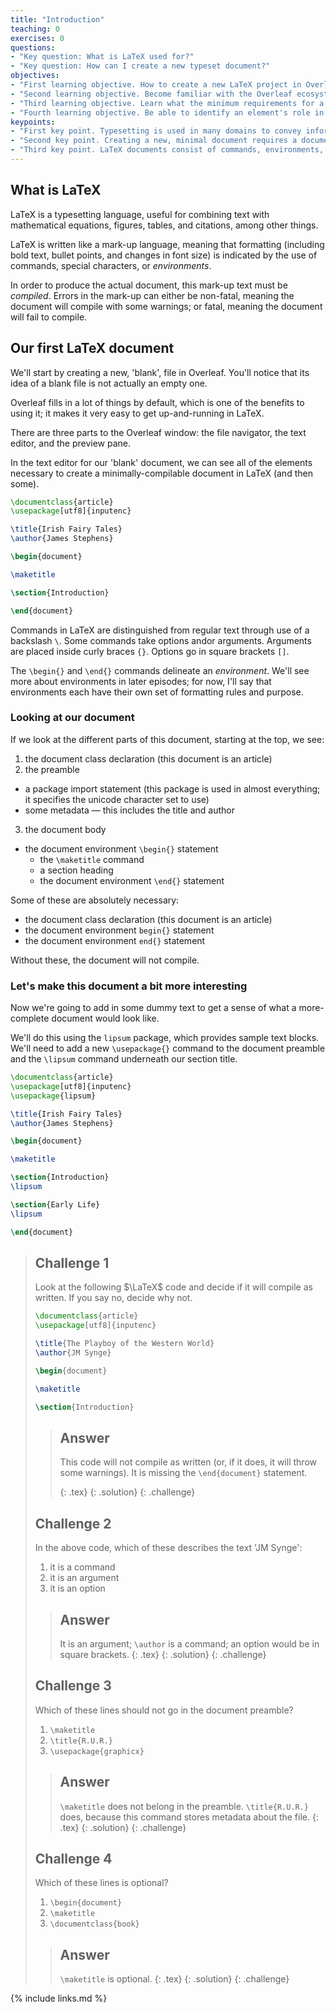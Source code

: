 ```yaml
---
title: "Introduction"
teaching: 0
exercises: 0
questions:
- "Key question: What is LaTeX used for?"
- "Key question: How can I create a new typeset document?"
objectives:
- "First learning objective. How to create a new LaTeX project in Overleaf."
- "Second learning objective. Become familiar with the Overleaf ecosystem."
- "Third learning objective. Learn what the minimum requirements for a LaTeX document are."
- "Fourth learning objective. Be able to identify an element's role in a LaTeX document."
keypoints:
- "First key point. Typesetting is used in many domains to convey information in a more readable format."
- "Second key point. Creating a new, minimal document requires a document declaration, a preamble, and a document body."
- "Third key point. LaTeX documents consist of commands, environments, and regular text. Commands may take arguments andor options."
---
```



## What is LaTeX
LaTeX is a typesetting language, useful for combining text with mathematical equations, figures, tables, and citations, among other things.

LaTeX is written like a mark-up language, meaning that formatting (including bold text, bullet points, and changes in font size) is indicated by the use of commands, special characters, or *environments*.

In order to produce the actual document, this mark-up text must be *compiled*. Errors in the mark-up can either be non-fatal, meaning the document will compile with some warnings; or fatal, meaning the document will fail to compile.

## Our first LaTeX document
We'll start by creating a new, 'blank', file in Overleaf. You'll notice that its idea of a blank file is not actually an empty one.

Overleaf fills in a lot of things by default, which is one of the benefits to using it; it makes it very easy to get up-and-running in LaTeX.

There are three parts to the Overleaf window: the file navigator, the text editor, and the preview pane.

In the text editor for our 'blank' document, we can see all of the elements necessary to create a minimally-compilable document in LaTeX (and then some).


```latex
\documentclass{article}
\usepackage[utf8]{inputenc}

\title{Irish Fairy Tales}
\author{James Stephens}

\begin{document}

\maketitle

\section{Introduction}

\end{document}
```

Commands in LaTeX are distinguished from regular text through use of a backslash `\`. Some commands take options andor arguments. Arguments are placed inside curly braces `{}`. Options go in square brackets `[]`.

The `\begin{}` and `\end{}` commands delineate an *environment*. We'll see more about environments in later episodes; for now, I'll say that environments each have their own set of formatting rules and purpose.

### Looking at our document
If we look at the different parts of this document, starting at the top, we see:

1. the document class declaration (this document is an article)
2. the preamble
  * a package import statement (this package is used in almost everything; it specifies the unicode character set to use)
  * some metadata — this includes the title and author
3. the document body
  * the document environment `\begin{}` statement
    * the `\maketitle` command
    * a section heading  
    * the document environment `\end{}` statement

Some of these are absolutely necessary:

* the document class declaration (this document is an article)
* the document environment `begin{}` statement
* the document environment `end{}` statement

Without these, the document will not compile.

### Let's make this document a bit more interesting
Now we're going to add in some dummy text to get a sense of what a more-complete document would look like.

We'll do this using the `lipsum` package, which provides sample text blocks. We'll need to add a new `\usepackage{}` command to the document preamble and the `\lipsum` command underneath our section title.


```latex
\documentclass{article}
\usepackage[utf8]{inputenc}
\usepackage{lipsum}

\title{Irish Fairy Tales}
\author{James Stephens}

\begin{document}

\maketitle

\section{Introduction}
\lipsum

\section{Early Life}
\lipsum

\end{document}
```


> ## Challenge 1
>
> Look at the following $\LaTeX$ code and decide if it will compile as written.
> If you say no, decide why not.
>
> ```latex
> \documentclass{article}
> \usepackage[utf8]{inputenc}
>
> \title{The Playboy of the Western World}
> \author{JM Synge}
>
> \begin{document}
>
> \maketitle
>
> \section{Introduction}
>
> ```
> > ## Answer
> >
> > This code will not compile as written (or, if it does, it will throw
> > some warnings). It is missing the `\end{document}` statement.
> >
> > {: .tex}
> {: .solution}
{: .challenge}
>
>
> ## Challenge 2
>
> In the above code, which of these describes the text 'JM Synge':
>
> 1. it is a command
> 1. it is an argument
> 1. it is an option
>
> > ## Answer
> >
> > It is an argument; `\author` is a command; an option would be
> > in square brackets.
> > {: .tex}
> {: .solution}
{: .challenge}
>
> ## Challenge 3
>
> Which of these lines should not go in the document preamble?
>
> 1. `\maketitle`
> 1. `\title{R.U.R.}`
> 1. `\usepackage{graphicx}`
>
> > ## Answer
> >
> > `\maketitle` does not belong in the preamble. `\title{R.U.R.}` does,
> > because this command stores metadata about the file.
> > {: .tex}
> {: .solution}
{: .challenge}
>
> ## Challenge 4
>
> Which of these lines is optional?
>
> 1. `\begin{document}`
> 1. `\maketitle`
> 1. `\documentclass{book}`
>
> > ## Answer
> >
> > `\maketitle` is optional.
> > {: .tex}
> {: .solution}
{: .challenge}

{% include links.md %}
